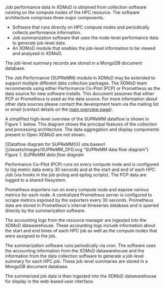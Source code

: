 
Job performance data in XDMoD is obtained from collection software running on
the compute nodes of the HPC resource.  The software architecture comprises three major components.

* Software that runs directly on HPC compute nodes and periodically collects performance information.
* Job summarization software that uses the node-level performance data to generate job-level data.
* An XDMoD module that enables the job-level information to be viewed and analysed in XDMoD.

The job-level summary records are stored in a MongoDB document database.

The Job Performance (SUPReMM) module in XDMoD may be extended to support multiple
different data collection packages. The XDMoD team recommends
using either Performance Co-Pilot (PCP) or Prometheus as the data source for new software installs. This document assumes that either
PCP or Prometheus is used as the data source. For more information about other data
sources please contact the development team via the mailing list or email
(contact details on the [main overview page](http://open.xdmod.org)).

A simplified high-level overview of the SUPReMM dataflow is shown in Figure 1.
below.  This diagram shows the principal features of the collection and
processing architecture. The data aggregation and display components present in
Open XDMoD are not shown.

![Dataflow diagram for SUPReMM]({{ site.baseurl }}/assets/images/SUPReMM_DFD.svg "SUPReMM data flow diagram")
*Figure 1. SUPReMM data flow diagram*

Performance Co-Pilot (PCP) runs on every compute node and is configured to log
metric data every 30 seconds and at the start and end of each HPC Job (via
hooks in the job prolog and epilog scripts). The PCP data are logged to a
shared filesystem.

Prometheus exporters run on every compute node and expose various metrics for each node.
A centralized Prometheus server is configured to scrape metrics exposed by the exporters every
30 seconds. Prometheus data are stored in Prometheus's internal timeseries database and is queried
directly by the summarization software.

The accounting logs from the resource manager are ingested into the XDMoD datawarehouse.
These accounting logs include information about the start and end times of each HPC job
as well as the compute nodes that were assigned to the job.

The summarization software runs periodically via cron. The software uses the
accounting information from the XDMoD datawarehouse and the information from the data
collection software to generate a job-level summary for each HPC job. These job-level
summaries are stored in a MongoDB document database.

The summarized job data is then ingested into the XDMoD datawarehouse for display
in the web-based user interface.

